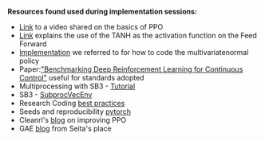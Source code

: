 **Resources found used during implementation sessions:**

* [Link](https://www.youtube.com/watch?v=5P7I-xPq8u8&t=952s) to a video shared on the basics of PPO
* [Link](https://math.stackexchange.com/questions/3108216/change-of-variables-apply-tanh-to-the-gaussian-samples) explains the use of the TANH as the activation function on the Feed Forward
* [Implementation](https://github.com/nikhilbarhate99/PPO-PyTorch/blob/master/PPO_colab.ipynb) we referred to for how to code the multivariatenormal policy
* Paper:["Benchmarking Deep Reinforcement Learning for Continuous Control"](https://arxiv.org/pdf/1604.06778.pdf) useful for standards adopted
* Multiprocessing with SB3 - [Tutorial](https://colab.research.google.com/github/Stable-Baselines-Team/rl-colab-notebooks/blob/sb3/multiprocessing_rl.ipynb#scrollTo=BIedd7Pz9sOs)
* SB3 - [SubprocVecEnv](https://stable-baselines3.readthedocs.io/en/master/guide/vec_envs.html#subprocvecenv)
* Research Coding [best practices](https://goodresearch.dev/#the-good-research-code-handbook)
* Seeds and reproducibility [pytorch](https://pytorch.org/docs/stable/notes/randomness.html)
* Cleanrl's [blog](https://costa.sh/blog-the-32-implementation-details-of-ppo.html) on improving PPO
* GAE [blog](https://danieltakeshi.github.io/2017/04/02/notes-on-the-generalized-advantage-estimation-paper/) from Seita's place



